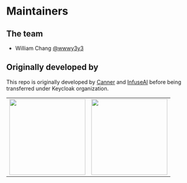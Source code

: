 # Maintainers

## The team

- William Chang [@wwwy3y3](https://github.com/wwwy3y3)

## Originally developed by

This repo is originally developed by [Canner](https://www.cannercms.com) and [InfuseAI](https://infuseai.io) before being transferred under Keycloak organization.

<table>
  <tbody>
    <tr>
      <td align="center" valign="middle">
        <a href="https://www.cannercms.com" target="_blank">
          <img width="200px" src="https://cdn.canner.io/images/logo/logo-word.png">
        </a>
      </td>
      <td align="center" valign="middle">
        <a href="https://infuseai.io" target="_blank">
          <img width="200px" src="https://i.imgur.com/oNdq5Qq.png">
        </a>
      </td>
    </tr>
  </tbody>
</table>
